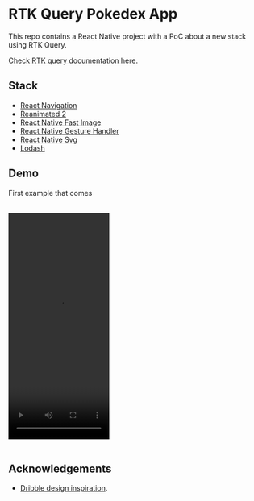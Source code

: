 # RTK Query Pokedex App

This repo contains a React Native project with a PoC about a new stack using RTK Query.

[Check RTK query documentation here.](https://redux-toolkit.js.org/rtk-query/overview)

## Stack

- [React Navigation](https://reactnavigation.org/)
- [Reanimated 2](https://docs.swmansion.com/react-native-reanimated/)
- [React Native Fast Image](https://github.com/DylanVann/react-native-fast-image)
- [React Native Gesture Handler](https://docs.swmansion.com/react-native-gesture-handler/docs/)
- [React Native Svg](https://github.com/react-native-svg/react-native-svg)
- [Lodash](https://lodash.com/)

## Demo

First example that comes
<br></br>

<video controls="true" allowfullscreen="true" width="200" height="450">
 <source src="./src/assets/video/demo.mp4" type="video/mp4">
</video>
<br></br>

## Acknowledgements

- [Dribble design inspiration](https://dribbble.com/shots/6545819-Pokedex-App).
